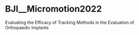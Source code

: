 # BJI__Micromotion2022
Evaluating the Efficacy of Tracking Methods in the Evaluation of Orthopaedic Implants
